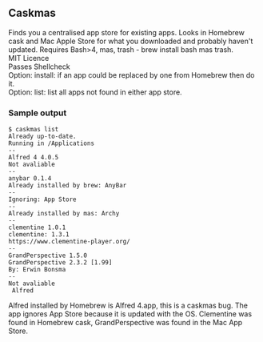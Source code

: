 ## Caskmas

Finds you a centralised app store for existing apps.
Looks in Homebrew cask and Mac Apple Store for what you downloaded and probably haven't updated.
Requires Bash>4, mas, trash - brew install bash mas trash.  
MIT Licence  
Passes Shellcheck  
Option: install: if an app could be replaced by one from Homebrew then do it.  
Option: list: list all apps not found in either app store.  

### Sample output

```
$ caskmas list
Already up-to-date.
Running in /Applications
--
Alfred 4 4.0.5
Not avaliable
--
anybar 0.1.4
Already installed by brew: AnyBar
--
Ignoring: App Store
--
Already installed by mas: Archy
--
clementine 1.0.1
clementine: 1.3.1
https://www.clementine-player.org/
--
GrandPerspective 1.5.0
GrandPerspective 2.3.2 [1.99]
By: Erwin Bonsma
--
Not avaliable
 Alfred
```

Alfred installed by Homebrew is Alfred 4.app, this is a caskmas bug.
The app ignores App Store because it is updated with the OS.
Clementine was found in Homebrew cask, GrandPerspective was found in the Mac App Store.